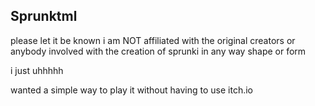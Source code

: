## Sprunktml
please let it be known i am NOT affiliated with the original creators or anybody involved with the creation of sprunki in any way shape or form

i just uhhhhh

wanted a simple way to play it without having to use itch.io

